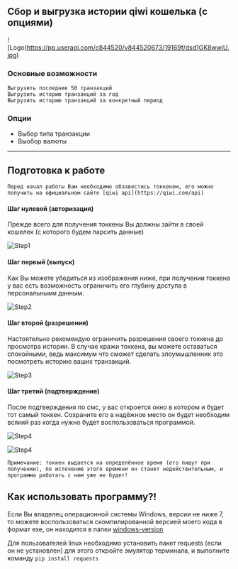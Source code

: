 ## Сбор и выгрузка истории qiwi кошелька (с опциями)
![Logo(https://pp.userapi.com/c844520/v844520673/19169f/dsd1GK8wwiU.jpg)

### Основные возможности
```
Выгрузить последние 50 транзакций
Выгрузить историю транзакций за год
Выгрузить историю транзакций за конкретный период
```
### Опции
- Выбор типа транзакции
- Выобор валюты
____
## Подготовка к работе
```
Перед начал работы Вам необходимо обзавестись токкеном, его можно получить на официальном сайте [qiwi api](https://qiwi.com/api)
```

#### Шаг нулевой (авторизация)
Прежде всего для получения токкены Вы должны зайти в своей кошелек (с которого будем парсить данные)

![Step1](https://pp.userapi.com/c848532/v848532252/11c1dd/R0FfQf8HcSE.jpg)

#### Шаг первый (выпуск)
Как Вы можете убедиться из изображения ниже, при получении токкена у вас есть возможность ограничить его глубину доступа в персональными данным.

![Step2](https://pp.userapi.com/c848532/v848532252/11c1e6/SWA1ozABR1w.jpg)

#### Шаг второй (разрешения)
Настоятельно рекомендую ограничить разрешения своего токкена до просмотра истории. В случае кражи токкена, вы можете оставаться спокойными, ведь максимум что сможет сделать злоумышленник это посмотреть историю ваших транзакций.

![Step3](https://pp.userapi.com/c848532/v848532252/11c1ee/WFtu4ygX8L0.jpg)

#### Шаг третий (подтверждение)
После подтверждения по смс, у вас откроется окно в котором и будет тот самый токкен. Сохраните его в надёжное место он будет необходим всякий раз когда нужно будет воспользоваться программой.

![Step4](https://pp.userapi.com/c848532/v848532252/11c1f6/VFG9YNbCRuk.jpg)

![Step4](https://pp.userapi.com/c848532/v848532252/11c1fe/1cSf0u-e3OQ.jpg)

`
Примечание: токкен выдается на определённое время (его пишут при получении), по истечению этого времени он станет недействительным, и программа работать с ним уже не будет!
`

## Как использовать программу?!
Если Вы владелец операционной системы Windows, версии не ниже 7, то можете воспользоваться скомпилированной версией моего кода в формат exe, он находится в папки  [windows-version](https://github.com/moonzlo/qiwi-payment-history/tree/master/windows-version)

Для пользователей linux необходимо установить пакет requests (если он не установлен) для этого откройте эмулятор терминала, и выполните команду
```pip install requests```